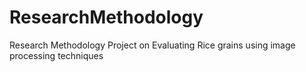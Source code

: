 # ResearchMethodology
Research Methodology Project on Evaluating Rice grains using image processing techniques
